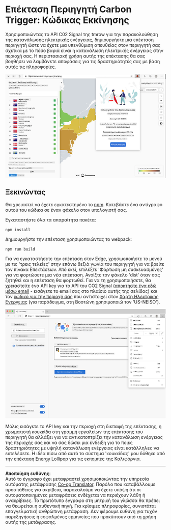 <!--
CO_OP_TRANSLATOR_METADATA:
{
  "original_hash": "26fd39046d264ba185dcb086d3a8cf3e",
  "translation_date": "2025-08-26T22:37:06+00:00",
  "source_file": "5-browser-extension/start/README.md",
  "language_code": "el"
}
-->
# Επέκταση Περιηγητή Carbon Trigger: Κώδικας Εκκίνησης

Χρησιμοποιώντας το API C02 Signal της tmrow για την παρακολούθηση της κατανάλωσης ηλεκτρικής ενέργειας, δημιουργήστε μια επέκταση περιηγητή ώστε να έχετε μια υπενθύμιση απευθείας στον περιηγητή σας σχετικά με το πόσο βαριά είναι η κατανάλωση ηλεκτρικής ενέργειας στην περιοχή σας. Η περιστασιακή χρήση αυτής της επέκτασης θα σας βοηθήσει να λαμβάνετε αποφάσεις για τις δραστηριότητές σας με βάση αυτές τις πληροφορίες.

![screenshot επέκτασης](../../../../translated_images/extension-screenshot.0e7f5bfa110e92e3875e1bc9405edd45a3d2e02963e48900adb91926a62a5807.el.png)

## Ξεκινώντας

Θα χρειαστεί να έχετε εγκατεστημένο το [npm](https://npmjs.com). Κατεβάστε ένα αντίγραφο αυτού του κώδικα σε έναν φάκελο στον υπολογιστή σας.

Εγκαταστήστε όλα τα απαραίτητα πακέτα:

```
npm install
```

Δημιουργήστε την επέκταση χρησιμοποιώντας το webpack:

```
npm run build
```

Για να εγκαταστήσετε την επέκταση στον Edge, χρησιμοποιήστε το μενού με τις 'τρεις τελείες' στην επάνω δεξιά γωνία του περιηγητή για να βρείτε τον πίνακα Επεκτάσεων. Από εκεί, επιλέξτε 'Φόρτωση μη συσκευασμένης' για να φορτώσετε μια νέα επέκταση. Ανοίξτε τον φάκελο 'dist' όταν σας ζητηθεί και η επέκταση θα φορτωθεί. Για να τη χρησιμοποιήσετε, θα χρειαστείτε ένα API key για το API του CO2 Signal ([αποκτήστε ένα εδώ μέσω email](https://www.co2signal.com/) - εισάγετε το email σας στο πλαίσιο αυτής της σελίδας) και τον [κωδικό για την περιοχή σας](http://api.electricitymap.org/v3/zones) που αντιστοιχεί στον [Χάρτη Ηλεκτρικής Ενέργειας](https://www.electricitymap.org/map) (για παράδειγμα, στη Βοστώνη χρησιμοποιώ τον 'US-NEISO').

![εγκατάσταση](../../../../translated_images/install-on-edge.78634f02842c48283726c531998679a6f03a45556b2ee99d8ff231fe41446324.el.png)

Μόλις εισάγετε το API key και την περιοχή στη διεπαφή της επέκτασης, η χρωματιστή κουκκίδα στη γραμμή εργαλείων της επέκτασης του περιηγητή θα αλλάξει για να αντικατοπτρίζει την κατανάλωση ενέργειας της περιοχής σας και να σας δώσει μια ένδειξη για το ποιες δραστηριότητες με υψηλή κατανάλωση ενέργειας είναι κατάλληλες να εκτελέσετε. Η ιδέα πίσω από αυτό το σύστημα 'κουκκίδας' μου δόθηκε από την [επέκταση Energy Lollipop](https://energylollipop.com/) για τις εκπομπές της Καλιφόρνια.

---

**Αποποίηση ευθύνης**:  
Αυτό το έγγραφο έχει μεταφραστεί χρησιμοποιώντας την υπηρεσία αυτόματης μετάφρασης [Co-op Translator](https://github.com/Azure/co-op-translator). Παρόλο που καταβάλλουμε προσπάθειες για ακρίβεια, παρακαλούμε να έχετε υπόψη ότι οι αυτοματοποιημένες μεταφράσεις ενδέχεται να περιέχουν λάθη ή ανακρίβειες. Το πρωτότυπο έγγραφο στη μητρική του γλώσσα θα πρέπει να θεωρείται η αυθεντική πηγή. Για κρίσιμες πληροφορίες, συνιστάται επαγγελματική ανθρώπινη μετάφραση. Δεν φέρουμε ευθύνη για τυχόν παρεξηγήσεις ή εσφαλμένες ερμηνείες που προκύπτουν από τη χρήση αυτής της μετάφρασης.